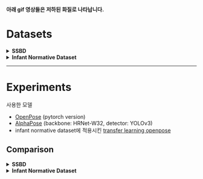 **아래 gif 영상들은 저하된 화질로 나타납니다.**

Datasets
===

<details markdown="1">
<summary> <b>SSBD</b> </summary>

SSBD
---

SSBD 데이터셋은 3가지 종류의 행동 (Arm flapping, Headbanging, Spinning)을 보이는 유튜브 영상들로 이루어져 있다. 유튜브 사용자들이 공개한 영상들이기 때문에 SSBD에서 제공하는 일부 영상들은 비공개되거나 삭제되어 사용할 수 없다. 또한, 다운받을 수 있는 영상들 중에도 상태가 좋지 않은 영상들 (서로 다른 resolution, 심한 노이즈, 어두움, 정지된 영상, 끊김 등)이 있다는 것을 감안한다.

실험을 위해 다음과 같은 과정을 수행하였다.
  1. 데이터셋이 제공하는 annotation 파일(`.xml`)을 기준으로, 각 원본 영상에서 (e.g. v_ArmFlapping_01.avi) 두드러진 Action이 관찰된 구간만 참조한다.
  2. 참조한 구간을 [오픈소스 툴](https://github.com/antran89/clipping_ssbd_videos)을 사용해 ???x320 size의 영상으로 추출한다.

ArmFlapping | HeadBanging | Spinning
:--------:|:--------:|:--------:
![](../images/ssbd_armflapping.gif) | ![](../images/ssbd_headbanging.gif) | ![](../images/ssbd_spinning.gif)

<br/>

</details>


<details markdown="1">
<summary> <b>Infant Normative Dataset</b> </summary>

Infant Normative Dataset
---

생후 20주차 이내의 건강한 아이들의 움직임을 녹화한 유튜브 영상들 (100개 이상)로 구성되어 있다. 영상들은 대체로 양호하지만, 촬영할 때의 각도나 영상 속 아이의 머리가 향한 방향이 조금씩 다르다 (e.g. 오른쪽 방향으로 누워있는 아이, 위쪽 방향으로 누워 있는 아이).

실험을 위해 다음과 같은 과정을 수행하였다.
  1. 데이터셋이 제공하는 annotation 파일(`.csv`)을 기준으로, 각 원본 영상에서 (e.g. 4.avi) 아이의 모습만 촬영된 구간을 참조한다.
  2. 참조한 구간을 MoviePy를 사용해 ???x320 size의 영상으로 추출한다.

example 1 | example 2
:--------:|:--------:
![](../images/infant1.gif) | ![](../images/infant2.gif)

<br/>

</details>

---

Experiments
===

사용한 모델
- [OpenPose](https://github.com/prasunroy/openpose-pytorch) (pytorch version)
- [AlphaPose](https://github.com/aFewThings/AlphaPose/blob/master/docs/MODEL_ZOO.md) (backbone: HRNet-W32, detector: YOLOv3)
- infant normative dataset에 적용시킨 [transfer learning openpose](https://github.com/cchamber/Infant_movement_assessment#2-extract-pose-from-videos)

Comparison
---

<details markdown="1">
<summary> <b>SSBD</b> </summary>

### SSBD

- ArmFlapping

OpenPose | AlphaPose
:--------:|:--------:
![](../images/armflapping_40_openpose.gif) | ![](../images/armflapping_40_alphapose.gif)
![](../images/armflapping_mppe_49_openpose.gif) | ![](../images/armflapping_mppe_49_alphapose.gif)

- HeadBanging

OpenPose | AlphaPose
:--------:|:--------:
![](../images/headbanging_05_openpose.gif) | ![](../images/headbanging_05_alphapose.gif)
![](../images/headbanging_25_openpose.gif) | ![](../images/headbanging_25_alphapose.gif)

- Spinning

OpenPose | AlphaPose
:--------:|:--------:
![](../images/spinning_02_openpose.gif) | ![](../images/spinning_02_alphapose.gif)
![](../images/spinning_26_openpose.gif) | ![](../images/spinning_26_alphapose.gif)

</details>


<details markdown="1">
<summary> <b>Infant Normative Dataset</b> </summary>

### Infant Normative Dataset

- 머리가 오른쪽/왼쪽 방향으로 향한 자세

OpenPose | AlphaPose | transfer_learning_openpose
:--------:|:--------:|:--------:
![](../images/ind_59_openpose.gif) | ![](../images/ind_59_alphapose.gif) | ![](../images/ind_59_tfl_openpose.gif)
![](../images/ind_10_openpose.gif) | ![](../images/ind_10_alphapose.gif) | ![](../images/ind_10_tfl_openpose.gif)

- 머리가 위쪽 방향으로 향한 자세

OpenPose | AlphaPose | transfer_learning_openpose
:--------:|:--------:|:--------:
![](../images/ind_5_openpose.gif) | ![](../images/ind_5_alphapose.gif) | ![](../images/ind_5_tfl_openpose.gif)
![](../images/ind_168_openpose.gif) | ![](../images/ind_168_alphapose.gif) | ![](../images/ind_168_tfl_openpose.gif)

- 새우잠 자세 / 특이한 자세

OpenPose | AlphaPose | transfer_learning_openpose
:--------:|:--------:|:--------:
![](../images/ind_135_openpose.gif) | ![](../images/ind_135_alphapose.gif) | ![](../images/ind_135_tfl_openpose.gif)
![](../images/ind_86_openpose.gif) | ![](../images/ind_86_alphapose.gif) | ![](../images/ind_86_tfl_openpose.gif)

- 엎드린 자세

OpenPose | AlphaPose | transfer_learning_openpose
:--------:|:--------:|:--------:
![](../images/ind_13_openpose.gif) | ![](../images/ind_13_alphapose.gif) | ![](../images/ind_13_tfl_openpose.gif)
![](../images/ind_135_2_openpose.gif) | ![](../images/ind_135_2_alphapose.gif) | ![](../images/ind_135_tfl_openpose.gif)

- 역동적인 움직임

OpenPose | AlphaPose | transfer_learning_openpose
:--------:|:--------:|:--------:
![](../images/ind_32_openpose.gif) | ![](../images/ind_32_alphapose.gif) | ![](../images/ind_32_tfl_openpose.gif)
![](../images/ind_88_openpose.gif) | ![](../images/ind_88_alphapose.gif) | ![](../images/ind_88_tfl_openpose.gif)


</details>
